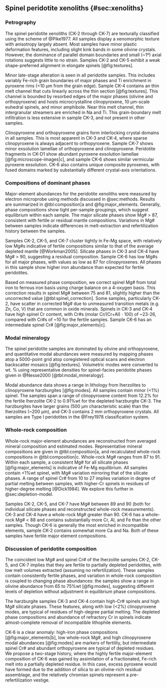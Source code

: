 
<!--[[minerals]]-->
<!--[[lava_minerals]]--
<!--[[major_elements]]-->

## Spinel peridotite xenoliths {#sec:xenoliths}

<!--[[textures]]-->

<!--[[sample_petrography]]-->
<!--[[microscope-images]]-->

### Petrography

The spinel peridotite xenoliths (CK-2 through CK-7) are texturally classified
using the scheme of @Pike1977. All samples display a xenomorphic texture with
anisotropy largely absent. Most samples have minor plastic deformation
features, including slight kink bands in some olivine crystals. However, the
dominance of parallel domain boundaries and small (~1º) axial rotations
suggests little to no strain. Samples CK-2 and CK-5 exhibit a weak
shape-preferred alignment in elongate spinels [@fig:textures].

Minor late-stage alteration is seen in all peridotite samples. This includes
variably Fe-rich grain boundaries of major phases and Ti enrichment in pyroxene
rims (<10 µm from the grain edge). Sample CK-4 contains an thin melt channel
that cuts linearly across the thin section [@fig:textures]. This channel is
bounded by resorbed edges of the major phases (olivine and orthopyroxene) and
hosts microcrystalline clinopyroxene, 10 µm-scale euhedral spinels, and minor
amphibole. Near this melt channel, thin intergranular streamers are enriched in
Na and Ti. This grain-boundary melt infiltration is less extensive in sample
CK-3, and not present in other samples.

Clinopyroxene and orthopyroxene grains form interlocking crystal domains in all
samples. This is most apparent in CK-3 and CK-4, where sparse clinopyroxene is
always adjacent to orthopyroxene. Sample CK-7 shows minor exsolution lamellae
of orthopyroxene and clinopyroxene. Peridotite fragments in CK-D1 show abundant
pyroxene exsolution lamellae [@fig:microscope-images|c], and sample CK-6 shows
similar vermicular pyroxene exsolution. CK-6 also contains unique composite
pyroxenes, with fused domains marked by substantially different crystal-axis
orientations.

### Compositions of dominant phases

Major-element abundances for the peridotite xenoliths were measured
by electron microprobe using methods discussed in @sec:methods. Results
are summarized in @tbl:composition|a and @fig:major_elements. Generally, phase compositions
show tight per-sample groupings, which suggest equilibrium within
each sample.  The major silicate phases show Mg# > 87, consistent with
fertile or residual mantle compositions. Variations in Mg\#
between samples indicate differences in melt-extraction and
refertilization history between the samples.

Samples CK-2, CK-5, and CK-7 cluster tightly in Fe-Mg space, with
relatively low Mg\#s indicative of fertile compositions
similar to that of the average depleted
mantle [@Workman2005].
Silicate phases in CK-3 and CK-4 have Mg\# > 90, suggesting a
residual composition.
Sample CK-6 has low Mg\#s for all major phases, with values
as low as 87 for clinopyroxenes. All phases in this sample show higher
iron abundance than expected for fertile peridotites.

Based on measured phase composition, we correct spinel Mg\# from total iron to
ferrous iron basis using charge balance on a 4-oxygen basis. This correction
results in spinel Mg\# between 75 and 81, slightly higher than the uncorrected
value [@tbl:spinel_correction]. Some samples, particularly CK-2, have scatter
in corrected Mg# due to unmeasured transition metals (e.g. Zn, Co, V) that are
common in oxide minerals. Spinels in CK-3 and CK-4 have high spinel Cr content,
with Cr\#s (molar Cr/(Cr+Al) $\cdot{}$ 100) of ~23-26, compared with Cr\#s of
~10 for the fertile samples. Sample CK-6 has an intermediate spinel Cr\#
[@fig:major_elements|c].

### Modal mineralogy
<!--[[modes]]-->

The spinel peridotite samples are dominated by olivine and orthopyroxene, and
quantitative modal abundances were measured by mapping phases atop a 5000-point
grid atop coregistered optical scans and electron backscatter mosaics
[@fig:textures]. Volumetric modes were converted to wt. % using representative
densities for spinel-facies peridotite phases given in @Nesse2000
[@tbl:modal_mineralogy].

Modal abundance data shows a range in lithology from lherzolites to
clinopyroxene harzburgites [@fig:modes]. All samples contain minor (<1%)
spinel. The samples span a range of clinopyroxene content from 12.2% for the
fertile lherzolite CK-2 to 0.91%wt for the depleted harzburgite CK-3. The
harzburgites have larger grains (500 µm characteristic scale) than the
lherzolites (~200 µm), and CK-3 contains 2 mm orthopyroxene crystals. All
samples are Type I peridotites in the @Frey1978 classification system.

### Whole-rock composition

Whole-rock major-element abundances are
reconstructed from averaged mineral composition and estimated modes.
Representative mineral compositions are given in @tbl:composition|a, and
recalculated whole-rock compositions in @tbl:composition|c.
Whole-rock Mg\# ranges from 87 to 91. Within each
sample, a consistent Mg\# for all silicate phases [@fig:major_elements] is
indicative of Fe-Mg equilibrium. All samples contain <1%wt spinel, with Mg\#
variation mirroring that of the silicate phases. A range of spinel Cr\# from 10
to 27 implies variation in degree of partial melting between samples, with
higher-Cr spinels in residues of higher-degree melting [@Dick1984]. We explore
this further in @sec:depletion-model.

Samples CK-2, CK-5, and CK-7 have Mg# between 89 and 90 (both for individual
silicate phases and reconstructed whole-rock measurements). CK-3 and
CK-4 have a whole-rock Mg# greater than 90. CK-6 has a
whole-rock Mg# < 88 and contains substantially
more Cr, Al, and Fe than the other samples. Though CK-6 is generally the most
enriched in incompatible elements, sample CK-2 contains somewhat more Ca and Na.
Both of these samples have fertile major element compositions.

### Discussion of peridotite composition

The coincident low Mg# and spinel Cr# of the lherzolite samples CK-2, CK-5, and
CK-7 implies that they are fertile to partially depleted peridotites, with low
melt volumes extracted (assuming no refertilization). These samples contain
consistently fertile phases, and variation in whole-rock composition is coupled
to changing phase abundances: the samples show a range in olivine abundance
from 65 to 75%wt [@fig:modes], suggesting different levels of depletion without
adjustment in equilibrium phase compositions.

The harzburgite samples CK-3 and CK-4 contain high-Cr# spinels and high Mg#
silicate phases. These features, along with low (<2%) clinopyroxene modes, are
typical of residues of high-degree partial melting. The depleted phase
compositions and abundance of refractory Cr in spinels indicate almost-complete
removal of incompatible lithophile elements.

CK-6 is a clear anomaly: high-iron phase compositions [@fig:major_elements|b],
low whole-rock Mg#, and high clinopyroxene modal abundances [@fig:modes] are
markers of fertility, but intermediate spinel Cr\# and abundant orthopyroxene
are typical of depleted residues. We propose a two-stage history, where the
highly fertile major-element composition of CK-6 was gained by assimilation of
a fractionated, Fe-rich melt into a partially depleted residue. In this case,
excess pyroxene would have formed due to the addition of silica to an
olivine-rich residual assemblage, and the relatively chromian spinels represent
a pre-refertilization vestige.

<!--[[whole_rock_major]]-->

<!--[[cpx_profile]]-->

<!--[[trace_elements_table]]-->
<!--[[spinel_correction]]-->


